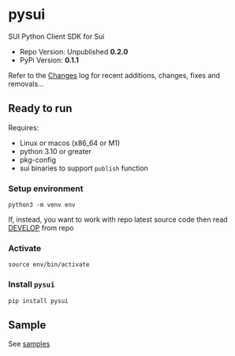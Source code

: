 # pysui

SUI Python Client SDK for Sui

- Repo Version: Unpublished **0.2.0**
- PyPi Version: **0.1.1**

Refer to the [Changes](CHANGELOG.md) log for recent additions, changes, fixes and removals...

## Ready to run
Requires:
 * Linux or macos (x86_64 or M1)
 * python 3.10 or greater
 * pkg-config
 * sui binaries to support `publish` function

### Setup environment
`python3 -m venv env`

If, instead, you want to work with repo latest source code then read [DEVELOP](DEVELOP.md) from repo

### Activate
`source env/bin/activate`

### Install `pysui`
`pip install pysui`

## Sample
See [samples](samples/README.md)
